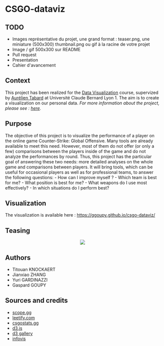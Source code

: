 # CSGO-dataviz

## TODO
- Images représentative du projet, une grand format : teaser.png, une miniature (500x300) thumbnail.png ou gif à la racine de votre projet
- Image / gif 500x300 sur README
- Pull request
- Presentation
- Cahier d'avancement

## Context
This project has been realized for the [Data Visualization](https://lyondataviz.github.io/teaching/lyon1-m2/2021/) course, supervized by [Aurélien Tabard](https://tabard.fr/) at Université Claude Bernard Lyon 1. The aim is to create a visualization on our personal data. *For more information about the project, please see : [here](https://lyondataviz.github.io/teaching/lyon1-m2/2021/projets.html).*

## Purpose 
The objective of this project is to visualize the performance of a player on the online game Counter-Strike: Global Offensive. Many tools are already available to meet this need. However, most of them do not offer (or only a few) comparisons between the players inside of the game and do not analyze the performances by round. Thus, this project has the particular goal of answering these two needs: more detailed analyses on the whole game and comparisons between players. It will bring tools, which can be useful for occasional players as well as for professional teams, to answer the following questions: 
    - How can I improve myself ?
    - Which team is best for me?
    - What position is best for me?
    - What weapons do I use most effectively?
    - In which situations do I perform best?

## Visualization
The visualization is available here : https://ggoupy.github.io/csgo-dataviz/

## Teasing
<p align="center">
  <img src="https://github.com/ggoupy/csgo-dataviz/tree/main/data/img/thumbnail.gif" />
</p>

## Authors
- Titouan KNOCKAERT
- Jianxiao ZHANG
- Yuri GARDINAZZI
- Gaspard GOUPY

## Sources and credits 
- [scope.gg](https://scope.gg/)
- [leetify.com](https://leetify.com/)
- [csgostats.gg](https://csgostats.gg/)
- [d3.js](https://d3js.org/)
- [d3 gallery](https://github.com/d3/d3/wiki/gallery)
- [infovis](http://www.cs.ubc.ca/group/infovis/resources.shtml)
